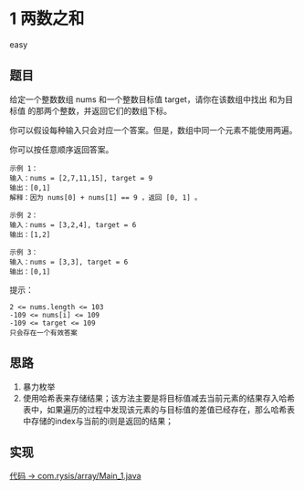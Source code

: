 # 1 两数之和

easy

## 题目

给定一个整数数组 nums 和一个整数目标值 target，请你在该数组中找出 和为目标值 的那两个整数，并返回它们的数组下标。

你可以假设每种输入只会对应一个答案。但是，数组中同一个元素不能使用两遍。

你可以按任意顺序返回答案。

```
示例 1：
输入：nums = [2,7,11,15], target = 9
输出：[0,1]
解释：因为 nums[0] + nums[1] == 9 ，返回 [0, 1] 。

示例 2：
输入：nums = [3,2,4], target = 6
输出：[1,2]

示例 3：
输入：nums = [3,3], target = 6
输出：[0,1]
```

提示：
```
2 <= nums.length <= 103
-109 <= nums[i] <= 109
-109 <= target <= 109
只会存在一个有效答案
```

## 思路

1. 暴力枚举
2. 使用哈希表来存储结果；该方法主要是将目标值减去当前元素的结果存入哈希表中，如果遍历的过程中发现该元素的与目标值的差值已经存在，那么哈希表中存储的index与当前的i则是返回的结果；

## 实现

[代码 -> com.rysis/array/Main_1.java](../../src/com/rysis/array/Main_1.java)
